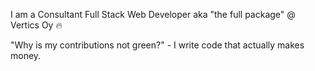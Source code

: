I am a Consultant Full Stack Web Developer aka "the full package" @ Vertics Oy 🔥

"Why is my contributions not green?" - I write code that actually makes money.
